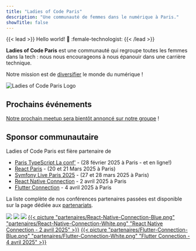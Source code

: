 ```yaml
---
title: "Ladies of Code Paris"
description: "Une communauté de femmes dans le numérique à Paris."
showTitle: false
---
```


{{< lead >}}
Hello world! :wave: :female-technologist:
{{< /lead >}}

  <div class="h-1 bg-gradient-to-r to-primary-500 via-secondary-500 from-ternary-500"></div>

<strong>Ladies of Code Paris</strong> est une communauté qui regroupe toutes les femmes dans la tech : nous nous encourageons à nous épanouir dans une carrière technique.

Notre mission est de <u>diversifier</u> le monde du numérique !


<div class="flex justify-center">
  <img class="object-contain h-48 w-96" src="/presse/LOC-logo-vect-no-margin.svg" alt="Ladies of Code Paris Logo">
</div>

## Prochains événements

[Notre prochain meetup sera bientôt annoncé sur notre groupe](https://www.meetup.com/fr-FR/ladies-of-code-paris/events) !

## Sponsor communautaire

Ladies of Code Paris est fière partenaire de 
- [Paris TypeScript La conf'](https://la-conf.typescript.paris/) - (28 février 2025 à Paris - et en ligne!)
- [React Paris](https://react.paris/) - (20 et 21 Mars 2025 à Paris)
- [Symfony Live Paris 2025](https://live.symfony.com/2025-paris/) - (27 et 28 mars 2025 à Paris)
- [React Native Connection](https://reactnativeconnection.io/) - 2 avril 2025 à Paris
- [Flutter Connection](https://flutterconnection.io/) - 4 avril 2025 à Paris

La liste complète de nos conférences partenaires passées est disponible sur la page dédiée aux [partenariats](https://ladiesofcodeparis.netlify.app/partenaires/#sponsor-communautaire).

<div class="flex gap-4 justify-center">
  <a href="https://la-conf.typescript.paris/" target="_blank" rel="noopener" class="prose h-24"><img class="object-contain h-24" src="partenaires/paris-typescript-cropped.jpg" /></a>
  <a href="https://react.paris/" target="_blank" rel="noopener" class="prose h-24"><img class="object-contain h-24" src="partenaires/reactParis.png" /></a>
  <a href="https://live.symfony.com/2025-paris/" target="_blank" rel="noopener" class="prose h-24"><img class="object-contain h-24" src="partenaires/symfonylive.jpg" /></a>
  <a href="https://reactnativeconnection.io/" target="_blank" rel="noopener" class="prose h-24">{{< picture "partenaires/React-Native-Connection-Blue.png" "partenaires/React-Native-Connection-White.png" "React Native Connection - 2 avril 2025" >}}</a>
  <a href="https://flutterconnection.io/" target="_blank" rel="noopener" class="prose h-24">{{< picture "partenaires/Flutter-Connection-Blue.png" "partenaires/Flutter-Connection-White.png" "Flutter Connection - 4 avril 2025" >}}</a>
</div>
 


